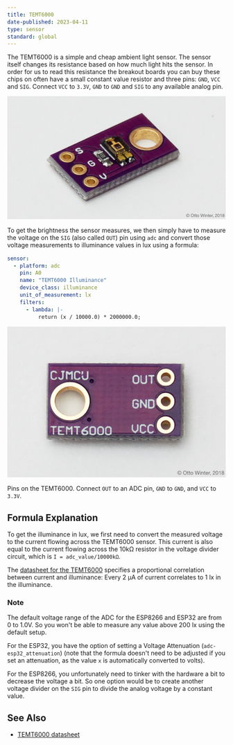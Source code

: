 ```yaml
---
title: TEMT6000
date-published: 2023-04-11
type: sensor
standard: global
---
```


The TEMT6000 is a simple and cheap ambient light sensor. The sensor
itself changes its resistance based on how much light hits the sensor.
In order for us to read this resistance the breakout boards you can buy
these chips on often have a small constant value resistor and three
pins: `GND`, `VCC` and `SIG`. Connect `VCC` to `3.3V`, `GND` to `GND`
and `SIG` to any available analog pin.

![image](./temt6000-header.jpg)

To get the brightness the sensor measures, we then simply have to
measure the voltage on the `SIG` (also called `OUT`) pin using `adc` and convert those
voltage measurements to illuminance values in lux using a formula:

``` yaml
sensor:
  - platform: adc
    pin: A0
    name: "TEMT6000 Illuminance"
    device_class: illuminance
    unit_of_measurement: lx
    filters:
      - lambda: |-
          return (x / 10000.0) * 2000000.0;
```

![image](./temt6000-pins.jpg)

Pins on the TEMT6000. Connect `OUT` to an ADC
pin, `GND` to `GND`, and `VCC` to `3.3V`.

## Formula Explanation

To get the illuminance in lux, we first need to convert the measured
voltage to the current flowing across the TEMT6000 sensor. This current
is also equal to the current flowing across the 10kΩ resistor in the
voltage divider circuit, which is `I = adc_value/10000kΩ`.

The [datasheet for the
TEMT6000](https://www.sparkfun.com/datasheets/Sensors/Imaging/TEMT6000.pdf)
specifies a proportional correlation between current and illuminance:
Every 2 µA of current correlates to 1 lx in the illuminance.

### Note

The default voltage range of the ADC for the ESP8266 and ESP32 are from
0 to 1.0V. So you won\'t be able to measure any value above 200 lx using
the default setup.

For the ESP32, you have the option of setting a Voltage Attenuation (`adc-esp32_attenuation`)
(note that the formula doesn\'t need to be adjusted if you
set an attenuation, as the value `x` is automatically converted to
volts).

For the ESP8266, you unfortunately need to tinker with the hardware a
bit to decrease the voltage a bit. So one option would be to create
another voltage divider on the `SIG` pin to divide the analog voltage by
a constant value.

## See Also

- [TEMT6000 datasheet](https://www.sparkfun.com/datasheets/Sensors/Imaging/TEMT6000.pdf)

